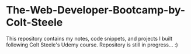 # The-Web-Developer-Bootcamp-by-Colt-Steele
This repository contains my notes, code snippets, and projects I built following Colt Steele's Udemy course. Repository is still in progress... :)